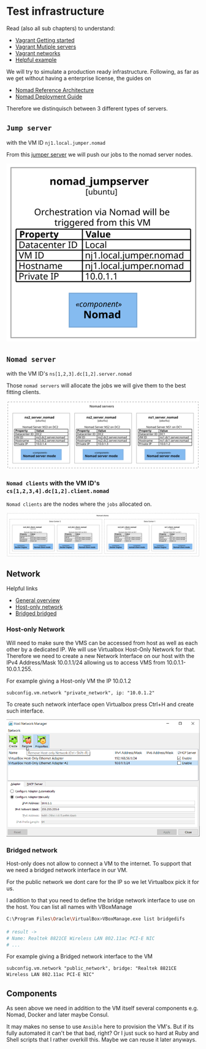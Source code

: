 # Test infrastructure

Read (also all sub chapters) to understand:
 * [Vagrant Getting started](https://learn.hashicorp.com/collections/vagrant/getting-started)
 * [Vagrant Mutiple servers](https://www.vagrantup.com/docs/multi-machine)
 * [Vagrant networks](https://www.vagrantup.com/docs/networking)
 * [Helpful example](https://manski.net/2016/09/vagrant-multi-machine-tutorial/)

We will try to simulate a production ready infrastructure. Following, as far as we get without having a enterprise license, the guides on
* [Nomad Reference Architecture](https://learn.hashicorp.com/tutorials/nomad/production-reference-architecture-vm-with-consul?in=nomad/enterprise)
* [Nomad Deployment Guide](https://learn.hashicorp.com/tutorials/nomad/production-deployment-guide-vm-with-consul?in=nomad/enterprise)

Therefore we distinquisch between 3 different types of servers.

## `Jump server`
with the VM ID `nj1.local.jumper.nomad`

From this [jumper server](https://en.wikipedia.org/wiki/Jump_server) we will push our jobs to the nomad server nodes.

![](../doc/local_infrastructure/jumpserver.svg)

## `Nomad server`
with the VM ID's `ns[1,2,3].dc[1,2].server.nomad`

Those `nomad servers` will allocate the jobs we will give them to the best fitting clients.

![](../doc/local_infrastructure/nomad_server.svg)

### `Nomad clients` with the VM ID's `cs[1,2,3,4].dc[1,2].client.nomad`

`Nomad clients` are the nodes where the `jobs` allocated on.

![](../doc/local_infrastructure/nomad_client.svg)

## Network

Helpful links
* [General overview](https://www.thomas-krenn.com/de/wiki/Netzwerkkonfiguration_in_VirtualBox)
* [Host-only network](https://friendsofvagrant.github.io/v1/docs/host_only_networking.html)
* [Bridged bridged](https://friendsofvagrant.github.io/v1/docs/bridged_networking.html)

### Host-only Network

Will need to make sure the VMS can be accessed from host as well as each other by a dedicated IP. We will use Virtualbox Host-Only Network for that. Therefore we need to create a new Network Interface on our host with the IPv4 Address/Mask 10.0.1.1/24 allowing us to access VMS from 10.0.1.1-10.0.1.255.

For example giving a Host-only VM the IP 10.0.1.2
```
subconfig.vm.network "private_network", ip: "10.0.1.2"
```

To create such network interface open Virtualbox press Ctrl+H and create such interface.

![](../doc/screenshots/virtualbox-hostonly-network.png)

### Bridged network

Host-only does not allow to connect a VM to the internet. To support that we need a bridged network interface in our VM.

For the public network we dont care for the IP so we let Virtualbox pick it for us.

I addition to that you need to define the bridge network interface to use on the host. You can list all names with VBoxManage 
```sh 
C:\Program Files\Oracle\VirtualBox>VBoxManage.exe list bridgedifs

# result ->
# Name: Realtek 8821CE Wireless LAN 802.11ac PCI-E NIC
# ...
```

For example giving a Bridged network interface to the VM
```
subconfig.vm.network "public_network", bridge: "Realtek 8821CE Wireless LAN 802.11ac PCI-E NIC"
```

## Components

As seen above we need in addition to the VM itself several components e.g. Nomad, Docker and later maybe Consul.

It may makes no sense to use `Ansible` here to provision the VM's. But if its fully automated it can't be that bad, right? Or I just suck so hard at Ruby and Shell scripts that I rather overkill this. Maybe we can reuse it later anyways.

